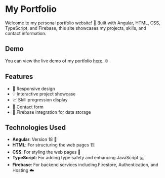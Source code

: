 # My Portfolio

Welcome to my personal portfolio website! 🌟 Built with Angular, HTML, CSS, TypeScript, and Firebase, this site showcases my projects, skills, and contact information.

## Demo

You can view the live demo of my portfolio [here](https://pulkit-portfolio-site.vercel.app/). 🌐

## Features

- 📱 Responsive design
- 💡 Interactive project showcase
- 📈 Skill progression display
- 📧 Contact form
- 🔗 Firebase integration for data storage

## Technologies Used

- **Angular**: Version 18 🚀
- **HTML**: For structuring the web pages 🏗️
- **CSS**: For styling the web pages 🎨
- **TypeScript**: For adding type safety and enhancing JavaScript 💻
- **Firebase**: For backend services including Firestore, Authentication, and Hosting ☁️

